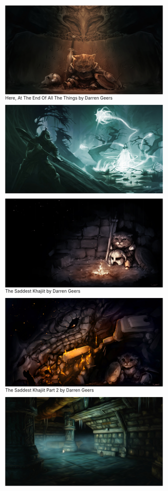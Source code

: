 [![Here, At The End Of All The Things by Darren Geers](here__at_the_end_of_all_the_things__by_darrengeers_d73dy37.jpg "Here, At The End Of All The Things by Darren Geers")](here__at_the_end_of_all_the_things__by_darrengeers_d73dy37.jpg)
Here, At The End Of All The Things by Darren Geers

[![LdMagMb.jpg](LdMagMb.jpg "LdMagMb.jpg")](LdMagMb.jpg)

[![The Saddest Khajiit by Darren Geers](the_saddest_khajiit_by_darrengeers_d70eql2.jpg "The Saddest Khajiit by Darren Geers")](the_saddest_khajiit_by_darrengeers_d70eql2.jpg)
The Saddest Khajiit by Darren Geers

[![The Saddest Khajiit Part 2 by Darren Geers](the_saddest_khajiit_part_2_by_darrengeers_d716zbk.jpg "The Saddest Khajiit Part 2 by Darren Geers")](the_saddest_khajiit_part_2_by_darrengeers_d716zbk.jpg)
The Saddest Khajiit Part 2 by Darren Geers

[![YcqXdiz.jpg](YcqXdiz.jpg "YcqXdiz.jpg")](YcqXdiz.jpg)

